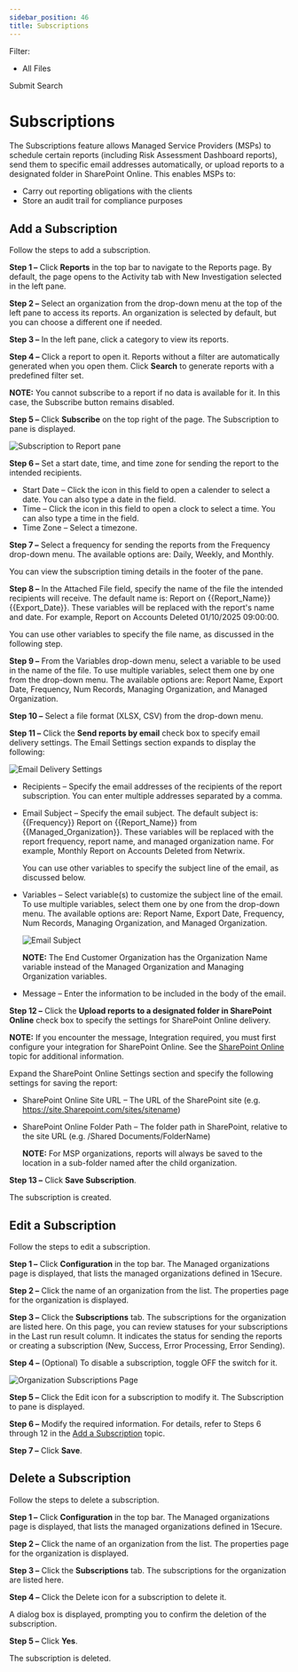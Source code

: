 ```yaml
---
sidebar_position: 46
title: Subscriptions
---
```


Filter: 

* All Files

Submit Search

# Subscriptions

The Subscriptions feature allows Managed Service Providers (MSPs) to schedule certain reports (including Risk Assessment Dashboard reports), send them to specific email addresses automatically, or upload reports to a designated folder in SharePoint Online. This enables MSPs to:

* Carry out reporting obligations with the clients
* Store an audit trail for compliance purposes

## Add a Subscription

Follow the steps to add a subscription.

**Step 1 –** Click **Reports** in the top bar to navigate to the Reports page. By default, the page opens to the Activity tab with New Investigation selected in the left pane.

**Step 2 –** Select an organization from the drop-down menu at the top of the left pane to access its reports. An organization is selected by default, but you can choose a different one if needed.

**Step 3 –** In the left pane, click a category to view its reports.

**Step 4 –** Click a report to open it. Reports without a filter are automatically generated when you open them. Click **Search** to generate reports with a predefined filter set.

**NOTE:** You cannot subscribe to a report if no data is available for it. In this case, the Subscribe button remains disabled.

**Step 5 –** Click **Subscribe** on the top right of the page. The Subscription to  pane is displayed.

![Subscription to Report pane](../../../Resources/Images/1Secure/Subscriptions.png "Subscription to Report pane")

**Step 6 –** Set a start date, time, and time zone for sending the report to the intended recipients.

* Start Date – Click the icon in this field to open a calender to select a date. You can also type a date in the field.
* Time – Click the icon in this field to open a clock to select a time. You can also type a time in the field.
* Time Zone – Select a timezone.

**Step 7 –** Select a frequency for sending the reports from the Frequency drop-down menu. The available options are: Daily, Weekly, and Monthly.

You can view the subscription timing details in the footer of the pane.

**Step 8 –** In the Attached File field, specify the name of the file the intended recipients will receive. The default name is: Report on {{Report\_Name}} {{Export\_Date}}. These variables will be replaced with the report's name and date. For example, Report on Accounts Deleted 01/10/2025 09:00:00.

You can use other variables to specify the file name, as discussed in the following step.

**Step 9 –** From the Variables drop-down menu, select a variable to be used in the name of the file. To use multiple variables, select them one by one from the drop-down menu. The available options are: Report Name, Export Date, Frequency, Num Records, Managing Organization, and Managed Organization.

**Step 10 –**  Select a file format (XLSX, CSV) from the drop-down menu.

**Step 11 –** Click the **Send reports by email** check box to specify email delivery settings. The Email Settings section expands to display the following:

![Email Delivery Settings](../../../Resources/Images/1Secure/SubscriptionsEmailSettings.png "Email Delivery Settings")

* Recipients – Specify the email addresses of the recipients of the report subscription. You can enter multiple addresses separated by a comma.
* Email Subject – Specify the email subject. The default subject is: {{Frequency}} Report on {{Report\_Name}} from {{Managed\_Organization}}. These variables will be replaced with the report frequency, report name, and managed organization name. For example, Monthly Report on Accounts Deleted from Netwrix.

  You can use other variables to specify the subject line of the email, as discussed below.
* Variables – Select variable(s) to customize the subject line of the email. To use multiple variables, select them one by one from the drop-down menu. The available options are: Report Name, Export Date, Frequency, Num Records, Managing Organization, and Managed Organization.

  ![Email Subject](../../../Resources/Images/1Secure/Subscriptions_2.png "Email Subject")

  **NOTE:** The End Customer Organization has the Organization Name variable instead of the Managed Organization and Managing Organization variables.
* Message – Enter the information to be included in the body of the email.

**Step 12 –** Click the **Upload reports to a designated folder in SharePoint Online** check box to specify the settings for SharePoint Online delivery.

**NOTE:**  If you encounter the message, Integration required, you must first configure your integration for SharePoint Online. See the [SharePoint Online](../../Integration/SharePointOnline "SharePoint Online") topic for additional information.

Expand the SharePoint Online Settings section and specify the following settings for saving the report:

* SharePoint Online Site URL – The URL of the SharePoint site (e.g. https://site.Sharepoint.com/sites/sitename)
* SharePoint Online Folder Path – The folder path in SharePoint, relative to the site URL (e.g. /Shared Documents/FolderName)

  **NOTE:** For MSP organizations, reports will always be saved to the location in a sub-folder named after the child organization.

**Step 13 –** Click **Save Subscription**.

The subscription is created.

## Edit a Subscription

Follow the steps to edit a subscription.

**Step 1 –** Click **Configuration** in the top bar. The Managed organizations page is displayed, that lists the managed organizations defined in 1Secure.

**Step 2 –** Click the name of an organization from the list. The properties page for the organization is displayed.

**Step 3 –** Click the **Subscriptions** tab. The subscriptions for the organization are listed here. On this page, you can review statuses for your subscriptions in the Last run result column. It indicates the status for sending the reports or creating a subscription (New, Success, Error Processing, Error Sending).

**Step 4 –** (Optional) To disable a subscription, toggle OFF the switch for it.

![Organization Subscriptions Page](../../../Resources/Images/1Secure/Subscriptions_3.png "Organization Subscriptions Page")

**Step 5 –**  Click the Edit icon for a subscription to modify it. The Subscription to  pane is displayed.

**Step 6 –** Modify the required information. For details, refer to Steps 6 through 12 in the [Add a Subscription](#Add "Add a Subscription") topic.

**Step 7 –** Click **Save**.

## Delete a Subscription

Follow the steps to delete a subscription.

**Step 1 –** Click **Configuration** in the top bar. The Managed organizations page is displayed, that lists the managed organizations defined in 1Secure.

**Step 2 –** Click the name of an organization from the list. The properties page for the organization is displayed.

**Step 3 –** Click the **Subscriptions** tab. The subscriptions for the organization are listed here.

**Step 4 –** Click the Delete icon for a subscription to delete it.

A dialog box is displayed, prompting you to confirm the deletion of the subscription.

**Step 5 –** Click **Yes**.

The subscription is deleted.